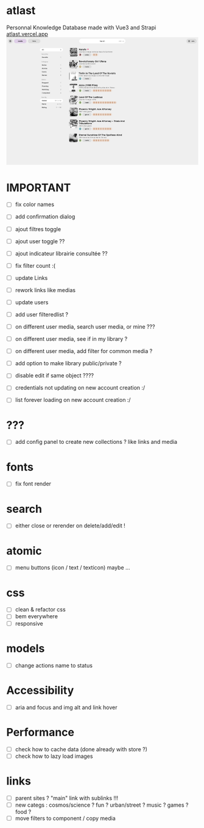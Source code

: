 # atlast
Personnal Knowledge Database made with Vue3 and Strapi
[atlast.vercel.app](https://atlast.vercel.app)
![atlast preview](atlast2.png?raw=true "Atlast preview")

# IMPORTANT

- [ ] fix color names
- [ ] add confirmation dialog
- [ ] ajout filtres toggle
- [ ] ajout user toggle ??
- [ ] ajout indicateur librairie consultée ??

- [ ] fix filter count :(

- [ ] update Links
- [ ] rework links like medias

- [ ] update users
- [ ] add user filteredlist ?
- [ ] on different user media, search user media, or mine ???
- [ ] on different user media, see if in my library ?
- [ ] on different user media, add filter for common media ?
- [ ] add option to make library public/private ?
- [ ] disable edit if same object ????

- [ ] credentials not updating on new account creation :/
- [ ] list forever loading on new account creation :/

# ???
- [ ] add config panel to create new collections ? like links and media

# fonts
- [ ] fix font render

# search
- [ ] either close or rerender on delete/add/edit !

# atomic
- [ ] menu buttons (icon / text / texticon) maybe ...

# css
- [ ] clean & refactor css
- [ ] bem everywhere
- [ ] responsive

# models
- [ ] change actions name to status

# Accessibility
- [ ] aria and focus and img alt and link hover

# Performance
- [ ] check how to cache data (done already with store ?)
- [ ] check how to lazy load images

# links
- [ ] parent sites ? "main" link with sublinks !!!
- [ ] new categs : cosmos/science ? fun ? urban/street ? music ? games ? food ?
- [ ] move filters to component / copy media

